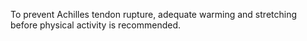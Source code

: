 To prevent Achilles tendon rupture, adequate warming and stretching before physical activity is recommended.